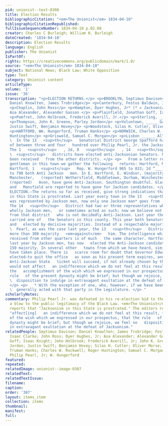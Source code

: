 ```yaml
---
pid: unionist--text-0308
title: Election Results
bibliographicCitation: "<em>The Unionist</em> 1834-04-10"
bibliographicCitationRepublished: 
fullIssueSequenceNumber: 1834-04-10 p.02.08
creator: Charles C Burleigh; William H. Burleigh
dateCreated: '1834-04-10'
description: Election Results
language: English
publisher: The Unionist
IsPartOf: 
rights: https://creativecommons.org/publicdomain/mark/1.0/
source: "<em>The Unionist</em> 1834-04-10"
subject: National News; Black Law; White Opposition
type: Text
category: Unionist content
articleType: 
volume: '1'
issue: '36'
transcription: "<p>ELECTION RETURNS.</p> <p>BROOKLYN, Septimus Davison</p> <p>Ashford,
  Daniel Knowlten, James Trobridge</p> <p>Canterbury, Festus Baldwin, Isaac Clarke</p>
  <p>Chaplin, John Ross</p> <p>Hampton, Dyer Hughes, Jr* (* = Jacksonian)</p> <p>Killingley,
  Asa Alexander, Alexander Gasson </p> <p>Plainfield, Jonathan Goff, Isaac Knight</p>
  <p>Pomfret, John Holbrook, Frederick Averill, Jr.</p> <p>Sterling, ______ Smith</p>
  <p>Thompson, John K. Greene, Parley Jordon</p> <p>Voluntown, _____ Gallup</p> <p>Windham,
  Justin Swift, Benjamin Hovey</p> <p>Woodstock, Silas H. Cutler, Oliver Morse</p>
  <p>HARTFORD, Wm. Hungerford, Truman Hanks</p> <p>NORWICH, Charles W. Rockwell, Roger
  Huntington</p> <p>Griswold, Samuel C. Morgan</p> <p>Lisbon ______ Allen</p> <p>
  \  In the 13   <sup>th</sup>   Senatorial District George Spafford has a majority
  of between three and four   hundred over Philip Pearl, Jr. the Jackson candidate.
  The 1   <sup>st</sup>   , 2d, 8   <sup>th</sup>   , 14   <sup>th</sup>   and 21
  \  <sup>st</sup>   districts have elected anti-Jacksonian Senators. No returns have
  been received   from the other districts. </p> <p>   From a letter received by a
  gentleman in this town we gather the following   returns: Hartford, Monday Evening.
  Hartford, 1   <sup>st</sup>   Rep. W. Hungerford 965 to 833; 2d “______ Hanks 932
  to 798 both Anti Jackson   men. In E. Hartford, E. Windsor, (majority 140) Enfield,
  Manchester,   (reported) Wethersfield, Middletown, Durham, Winchester, Coventry,
  (reported)   Avon, have gone Anti-Jackson. Southington doubtful. Glastonbury, Suffield
  and   Mansfield are reported to have gone for Jackson candidates. </p> <p>   THE
  ELECTION.—The returns so far as received, give strong indications that   Jacksonism
  in this State is prostrated. Last year every town in the 13   <sup>th</sup>   District
  was represented by Jackson men, now only one Jackson man* goes from   this district.
  The 14   <sup>th</sup>   District had two or three representatives who were either
  wholly Jackson men,   or sometimes acted as such; now we believe not a man goes
  from that district   who is not decidedly Anti-Jackson. Last year the Jackson party
  carried one of   the Senators in this county. This year both Senators are Anti-Jackson,
  and   elected by decisive majorities. Instead of a respectable majority   <em>for</em>
  \  Pearl, as was the case last year, the 13   <sup>th</sup>   District now gives
  more than 300 majority   <em>against</em>   him. The intelligence which we have
  received from other quarters is of much   the same character. Hartford, represented
  last year by Jackson men, has now   elected the Anti-Jackson candidates by nearly
  150 majority. In several other   towns from which we have heard, similar changes
  have taken place. There is   scarce room for doubt that Governor Edwards will be
  elected—to quit the office   as soon as his present term expires, and that the whole
  Anti-Jackson State   ticket will succeed, if not already chosen by the people. We
  would not affect   an indifference which we do not feel at this result, for it is
  the   accomplishment of the wish which we expressed in our prospectus, that the
  rule   of the present dynasty might be brief; but though we rejoice, we feel no
  \  disposition to indulge in extravagant exultation at the defeat of Jacksonism.
  </p> <p>   * With the exception of one, who, however, if we have been rightly informed,
  \  generally acted with that party in the Legislature. </p> "
scholarlyNotes: 
commentary: Philip Pearl Jr. was defeated in his re-election bid to the State Senate,
  a blow to the public legitimacy of the Black Law. <em>The Unionist</em> happily
  reports that "Jacksonism in this State is prostrated." The editors refrain from
  "affect[ing]   an indifference which we do not feel at this result, for it is the   accomplishment
  of the wish which we expressed in our prospectus, that the rule   of the present
  dynasty might be brief; but though we rejoice, we feel no   disposition to indulge
  in extravagant exultation at the defeat of Jacksonism."
relatedPeople: Septimus Davison; Daniel Knowlten; James Trobridge; Festus Baldwin;
  Isaac Clarke; John Ross; Dyer Hughes, Jr; Asa Alexander; Alexander Gasson; Jonathan
  Goff; Isaac Knight; John Holbrook; Frederick Averill, Jr; John K. Greene; Parley
  Jordon; Justin Swift; Benjamin Hovey; Silas H. Cutler; Oliver Morse; William Hungerford;
  Truman Hanks; Charles W. Rockwell; Roger Huntington; Samuel C. Morgan; George Spafford;
  Philip Pearl, Jr; W. Hungerford
featured: 
repeated: 
relatedImage: unionist--image-0307
relatedText: 
relatedTextIssue: 
filename: 
caption: 
order: '307'
layout: items_item
collection: items
thumbnail: 
manifest: 
full: 
---
```

